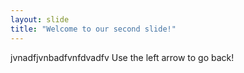 ```yaml
---
layout: slide
title: "Welcome to our second slide!"
---
```

jvnadfjvnbadfvnfdvadfv
Use the left arrow to go back!
